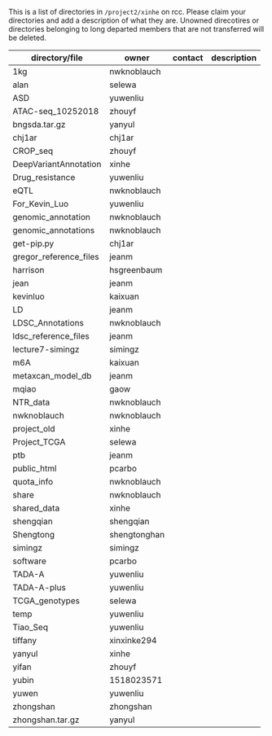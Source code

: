 This is a list of directories in `/project2/xinhe` on rcc. Please claim your directories and add a description of what they are.
Unowned direcotires or directories belonging to long departed members that are not transferred will be deleted.

| directory/file         | owner        | contact | description |
|------------------------|--------------|------------|-------------|
| 1kg                    | nwknoblauch  |            |             |
| alan                   | selewa       |            |             |
| ASD                    | yuwenliu     |            |             |
| ATAC-seq_10252018      | zhouyf       |            |             |
| bngsda.tar.gz          | yanyul       |            |             |
| chj1ar                 | chj1ar       |            |             |
| CROP_seq               | zhouyf       |            |             |
| DeepVariantAnnotation  | xinhe        |            |             |
| Drug_resistance        | yuwenliu     |            |             |
| eQTL                   | nwknoblauch  |            |             |
| For_Kevin_Luo          | yuwenliu     |            |             |
| genomic_annotation     | nwknoblauch  |            |             |
| genomic_annotations    | nwknoblauch  |            |             |
| get-pip.py             | chj1ar       |            |             |
| gregor_reference_files | jeanm        |            |             |
| harrison               | hsgreenbaum  |            |             |
| jean                   | jeanm        |            |             |
| kevinluo               | kaixuan      |            |             |
| LD                     | jeanm        |            |             |
| LDSC_Annotations       | nwknoblauch  |            |             |
| ldsc_reference_files   | jeanm        |            |             |
| lecture7-simingz       | simingz      |            |             |
| m6A                    | kaixuan      |            |             |
| metaxcan_model_db      | jeanm        |            |             |
| mqiao                  | gaow         |            |             |
| NTR_data               | nwknoblauch  |            |             |
| nwknoblauch            | nwknoblauch  |            |             |
| project_old            | xinhe        |            |             |
| Project_TCGA           | selewa       |            |             |
| ptb                    | jeanm        |            |             |
| public_html            | pcarbo       |            |             |
| quota_info             | nwknoblauch  |            |             |
| share                  | nwknoblauch  |            |             |
| shared_data            | xinhe        |            |             |
| shengqian              | shengqian    |            |             |
| Shengtong              | shengtonghan |            |             |
| simingz                | simingz      |            |             |
| software               | pcarbo       |            |             |
| TADA-A                 | yuwenliu     |            |             |
| TADA-A-plus            | yuwenliu     |            |             |
| TCGA_genotypes         | selewa       |            |             |
| temp                   | yuwenliu     |            |             |
| Tiao_Seq               | yuwenliu     |            |             |
| tiffany                | xinxinke294  |            |             |
| yanyul                 | xinhe        |            |             |
| yifan                  | zhouyf       |            |             |
| yubin                  | 1518023571   |            |             |
| yuwen                  | yuwenliu     |            |             |
| zhongshan              | zhongshan    |            |             |
| zhongshan.tar.gz       | yanyul       |            |             |
